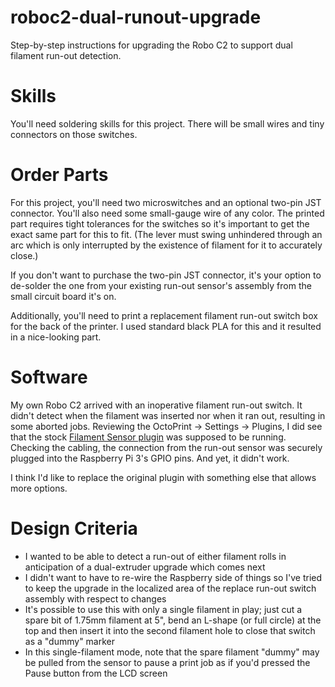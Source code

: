 # roboc2-dual-runout-upgrade
Step-by-step instructions for upgrading the Robo C2 to support dual filament run-out detection.

# Skills
You'll need soldering skills for this project. There will be small wires and tiny connectors on those switches.

# Order Parts
For this project, you'll need two microswitches and an optional two-pin JST connector. You'll also need some small-gauge wire of any color. The printed part requires tight tolerances for the switches so it's important to get the exact same part for this to fit. (The lever must swing unhindered through an arc which is only interrupted by the existence of filament for it to accurately close.)

If you don't want to purchase the two-pin JST connector, it's your option to de-solder the one from your existing run-out sensor's assembly from the small circuit board it's on.

Additionally, you'll need to print a replacement filament run-out switch box for the back of the printer. I used standard black PLA for this and it resulted in a nice-looking part.

# Software
My own Robo C2 arrived with an inoperative filament run-out switch. It didn't detect when the filament was inserted nor when it ran out, resulting in some aborted jobs. Reviewing the OctoPrint -> Settings -> Plugins, I did see that the stock [Filament Sensor plugin](http://plugins.octoprint.org/plugins/filament_sensor/) was supposed to be running. Checking the cabling, the connection from the run-out sensor was securely plugged into the Raspberry Pi 3's GPIO pins. And yet, it didn't work.

I think I'd like to replace the original plugin with something else that allows more options.

# Design Criteria
* I wanted to be able to detect a run-out of either filament rolls in anticipation of a dual-extruder upgrade which comes next
* I didn't want to have to re-wire the Raspberry side of things so I've tried to keep the upgrade in the localized area of the replace run-out switch assembly with respect to changes
* It's possible to use this with only a single filament in play; just cut a spare bit of 1.75mm filament at 5", bend an L-shape (or full circle) at the top and then insert it into the second filament hole to close that switch as a "dummy" marker
* In this single-filament mode, note that the spare filament "dummy" may be pulled from the sensor to pause a print job as if you'd pressed the Pause button from the LCD screen


